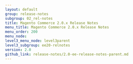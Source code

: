 ```yaml
---
layout: default
group: release-notes
subgroup: 02_rel-notes
title: Magento Commerce 2.0.x Release Notes
menu_title: Magento Commerce 2.0.x Release Notes
menu_order: 200
menu_node:
level3_menu_node: level3parent
level3_subgroup: ee20-relnotes
version: 2.0
github_link: release-notes/2.0-ee-release-notes-parent.md
---
```

